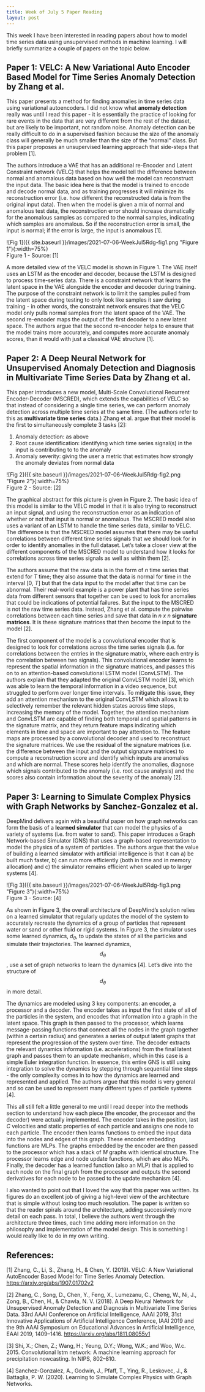 ```yaml
---
title: Week of July 5 Paper Reading
layout: post
---
```


This week I have been interested in reading papers about how to model time series data using unsupervised methods in machine learning. I will briefly summarize a couple of papers on the topic below. 

## Paper 1: VELC: A New Variational Auto Encoder Based Model for Time Series Anomaly Detection by Zhang et al. 

This paper presents a method for finding anomalies in time series data using variational autoencoders. I did not know what **anomaly detection** really was until I read this paper - it is essentially the practice of looking for rare events in the data that are very different from the rest of the dataset, but are likely to be important, not random noise. Anomaly detection can be really difficult to do in a supervised fashion because the size of the anomaly class will generally be much smaller than the size of the “normal” class. But this paper proposes an unsupervised learning approach that side-steps that problem [1]. 

The authors introduce a VAE that has an additional re-Encoder and Latent Constraint network (VELC) that helps the model tell the difference between normal and anomalous data based on how well the model can reconstruct the input data. The basic idea here is that the model is trained to encode and decode normal data, and as training progresses it will minimize its reconstruction error (i.e. how different the reconstructed data is from the original input data). Then when the model is given a mix of normal and anomalous test data, the reconstruction error should increase dramatically for the anomalous samples as compared to the normal samples, indicating which samples are anomalous. So if the reconstruction error is small, the input is normal; if the error is large, the input is anomalous [1]. 

![Fig 1]({{ site.baseurl }}/images/2021-07-06-WeekJul5Rdg-fig1.png "Figure 1"){:width=75%}    
Figure 1 - Source: [1]     

A more detailed view of the VELC model is shown in Figure 1. The VAE itself uses an LSTM as the encoder and decoder, because the LSTM is designed to process time-series data. There is a constraint network that learns the latent space in the VAE alongside the encoder and decoder during training. The purpose of the constraint network is to limit the samples pulled from the latent space during testing to only look like samples it saw during training - in other words, the constraint network ensures that the VELC model only pulls normal samples from the latent space of the VAE. The second re-encoder maps the output of the first decoder to a new latent space. The authors argue that the second re-encoder helps to ensure that the model trains more accurately, and computes more accurate anomaly scores, than it would with just a classical VAE structure [1]. 

## Paper 2: A Deep Neural Network for Unsupervised Anomaly Detection and Diagnosis in Multivariate Time Series Data by Zhang et al. 

This paper introduces a new model, Multi-Scale Convolutional Recurrent Encoder-Decoder (MSCRED), which extends the capabilities of VELC so that instead of considering a single time series, we can perform anomaly detection across multiple time series at the same time. (The authors refer to this as **multivariate time series** data.) Zhang et al. argue that their model is the first to simultaneously complete 3 tasks [2]:   

1. Anomaly detection: as above   
2. Root cause identification: identifying which time series signal(s) in the input is contributing to to the anomaly   
3. Anomaly severity: giving the user a metric that estimates how strongly the anomaly deviates from normal data    

![Fig 2]({{ site.baseurl }}/images/2021-07-06-WeekJul5Rdg-fig2.png "Figure 2"){:width=75%}    
Figure 2 - Source: [2]     

The graphical abstract for this picture is given in Figure 2. The basic idea of this model is similar to the VELC model in that it is also trying to reconstruct an input signal, and using the reconstruction error as an indication of whether or not that input is normal or anomalous. The MSCRED model also uses a variant of an LSTM to handle the time series data, similar to VELC. The difference is that the MSCRED model assumes that there may be useful correlations between different time series signals that we should look for in order to identify anomalies in the full dataset. Let’s take a closer view at the different components of the MSCRED model to understand how it looks for correlations across time series signals as well as within them [2]. 

The authors assume that the raw data is in the form of _n_ time series that extend for _T_ time; they also assume that the data is normal for time in the interval [0, _T_] but that the data input to the model after that time can be abnormal. Their real-world example is a power plant that has time series data from different sensors that together can be used to look for anomalies that could be indications of potential failures. But the input to the MSCRED is not the raw time series data. Instead, Zhang et al. compute the pairwise correlations between each time series and save that data in _n x n_ **signature matrices**. It is these signature matrices that then become the input to the model [2]. 

The first component of the model is a convolutional encoder that is designed to look for correlations across the time series signals (i.e. for correlations between the entries in the signature matrix, where each entry is the correlation between two signals). This convolutional encoder learns to represent the spatial information in the signature matrices, and passes this on to an attention-based convolutional LSTM model (ConvLSTM). The authors explain that they adapted the original ConvLSTM model [3], which was able to learn the temporal information in a video sequence, but struggled to perform over longer time intervals. To mitigate this issue, they add an attention mechanism to the original ConvLSTM which allows it to selectively remember the relevant hidden states across time steps, increasing the memory of the model. Together, the attention mechanism and ConvLSTM are capable of finding both temporal and spatial patterns in the signature matrix, and they return feature maps indicating which elements in time and space are important to pay attention to. The feature maps are processed by a convolutional decoder and used to reconstruct the signature matrices. We use the residual of the signature matrices (i.e. the difference between the input and the output signature matrices) to compute a reconstruction score and identify which inputs are anomalies and which are normal. These scores help identify the anomalies, diagnose which signals contributed to the anomaly (i.e. root cause analysis) and the scores also contain information about the severity of the anomaly [2]. 

## Paper 3: Learning to Simulate Complex Physics with Graph Networks by Sanchez-Gonzalez et al. 

DeepMind delivers again with a beautiful paper on how graph networks can form the basis of a **learned simulator** that can model the physics of a variety of systems (i.e. from water to sand). This paper introduces a Graph Network-based Simulator (GNS) that uses a graph-based representation to model the physics of a system of particles. The authors argue that the value of building a learned simulator with artificial intelligence is that it can a) be built much faster, b) can run more efficiently (both in time and in memory allocation) and c) the simulator remains efficient when scaled up to larger systems [4]. 

![Fig 3]({{ site.baseurl }}/images/2021-07-06-WeekJul5Rdg-fig3.png "Figure 3"){:width=75%}    
Figure 3 - Source: [4]

As shown in Figure 3, the overall architecture of DeepMind’s solution relies on a learned simulator that regularly updates the model of the system to accurately recreate the dynamics of a group of particles that represent water or sand or other fluid or rigid systems. In Figure 3, the simulator uses some learned dynamics, $d_{\theta}$, to update the states of all the particles and simulate their trajectories. The learned dynamics, $$d_{\theta}$$, use a set of graph networks to learn the dynamics [4]. Let’s dive into the structure of $$d_{\theta}$$ in more detail. 

The dynamics are modeled using 3 key components: an encoder, a processor and a decoder. The encoder takes as input the first state of all of the particles in the system, and encodes that information into a graph in the latent space. This graph is then passed to the processor, which learns message-passing functions that connect all the nodes in the graph together (within a certain radius) and generates a series of output latent graphs that represent the progression of the system over time. The decoder extracts the relevant dynamics information (i.e. accelerations) from the final latent graph and passes them to an update mechanism, which in this case is a simple Euler integration function. In essence, this entire GNS is still using integration to solve the dynamics by stepping through sequential time steps - the only complexity comes in to how the dynamics are learned and represented and applied. The authors argue that this model is very general and so can be used to represent many different types of particle systems [4]. 

This all still felt a little general to me until I read deeper into the methods section to understand how each piece (the encoder, the processor and the decoder) were actually implemented. The encoder takes in the position, last _C_ velocities and static properties of each particle and assigns one node to each particle. The encoder then learns functions to embed the input data into the nodes and edges of this graph. These encoder embedding functions are MLPs. The graphs embedded by the encoder are then passed to the processor which has a stack of _M_ graphs with identical structure. The processor learns edge and node update functions, which are also MLPs. Finally, the decoder has a learned function (also an MLP) that is applied to each node on the final graph from the processor and outputs the second derivatives for each node to be passed to the update mechanism [4]. 

I also wanted to point out that I loved the way that this paper was written. Its figures do an excellent job of giving a high-level view of the architecture that is simple without losing too much resolution. The paper is written so that the reader spirals around the architecture, adding successively more detail on each pass. In total, I believe the authors went through the architecture three times, each time adding more information on the philosophy and implementation of the model design. This is something I would really like to do in my own writing. 

## References:   

[1] Zhang, C., Li, S., Zhang, H., & Chen, Y. (2019). VELC: A New Variational AutoEncoder Based Model for Time Series Anomaly Detection. https://arxiv.org/abs/1907.01702v2 

[2] Zhang, C., Song, D., Chen, Y., Feng, X., Lumezanu, C., Cheng, W., Ni, J., Zong, B., Chen, H., & Chawla, N. V. (2018). A Deep Neural Network for Unsupervised Anomaly Detection and Diagnosis in Multivariate Time Series Data. 33rd AAAI Conference on Artificial Intelligence, AAAI 2019, 31st Innovative Applications of Artificial Intelligence Conference, IAAI 2019 and the 9th AAAI Symposium on Educational Advances in Artificial Intelligence, EAAI 2019, 1409–1416. https://arxiv.org/abs/1811.08055v1 

[3] Shi, X.; Chen, Z.; Wang, H.; Yeung, D.Y.; Wong, W.K.; and Woo, W.c. 2015. Convolutional lstm network: A machine learning approach for precipitation nowcasting. In NIPS, 802–810. 

[4] Sanchez-Gonzalez, A., Godwin, J., Pfaff, T., Ying, R., Leskovec, J., & Battaglia, P. W. (2020). Learning to Simulate Complex Physics with Graph Networks.





